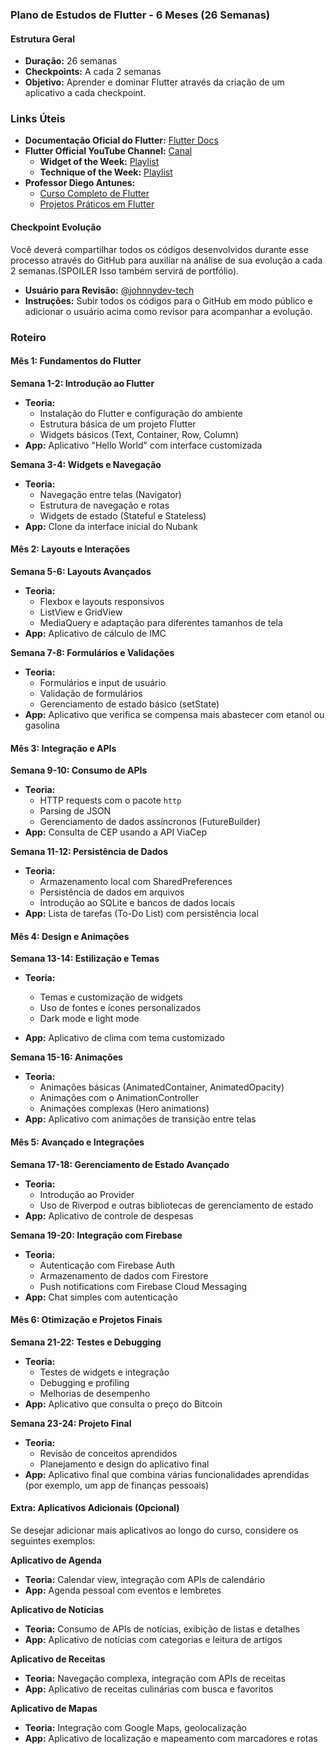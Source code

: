 ### Plano de Estudos de Flutter - 6 Meses (26 Semanas)


#### Estrutura Geral
- **Duração:** 26 semanas
- **Checkpoints:** A cada 2 semanas
- **Objetivo:** Aprender e dominar Flutter através da criação de um aplicativo a cada checkpoint.

### Links Úteis

- **Documentação Oficial do Flutter:** [Flutter Docs](https://docs.flutter.dev/)
- **Flutter Official YouTube Channel:** [Canal](https://www.youtube.com/@flutterdev)
    - **Widget of the Week:** [Playlist](https://www.youtube.com/watch?v=fatb7Clc0MM&list=PLjxrf2q8roU23XGwz3Km7sQZFTdB996iG)
    - **Technique of the Week:** [Playlist](https://www.youtube.com/watch?v=fatb7Clc0MM&list=PLjxrf2q8roU3vMeIbJQFkNVwDbGcUN9vW)
- **Professor Diego Antunes:**
    - [Curso Completo de Flutter](https://www.youtube.com/watch?v=xkDWlDJaq2w&list=PL_wKlpKIC9vWCRIgMvH8pbRmX8XVouRv1&pp=iAQB)
    - [Projetos Práticos em Flutter](https://www.youtube.com/watch?v=b4ZxFLW7neQ&list=PL_wKlpKIC9vWubXsj3IRPZ2Rk6QMfsPPg&pp=iAQB)



#### Checkpoint Evolução 

Você deverá compartilhar todos os códigos desenvolvidos durante esse processo através do GitHub para auxiliar na análise de sua evolução a cada 2 semanas.(SPOILER Isso também servirá de portfólio).
- **Usuário para Revisão:** [@johnnydev-tech](https://github.com/johnnydev-tech)
- **Instruções:** Subir todos os códigos para o GitHub em modo público e adicionar o usuário acima como revisor para acompanhar a evolução.


### Roteiro
#### Mês 1: Fundamentos do Flutter

**Semana 1-2: Introdução ao Flutter**
- **Teoria:**
  - Instalação do Flutter e configuração do ambiente
  - Estrutura básica de um projeto Flutter
  - Widgets básicos (Text, Container, Row, Column)
- **App:** Aplicativo "Hello World" com interface customizada

**Semana 3-4: Widgets e Navegação**
- **Teoria:**
  - Navegação entre telas (Navigator)
  - Estrutura de navegação e rotas
  - Widgets de estado (Stateful e Stateless)
- **App:** Clone da interface inicial do Nubank

#### Mês 2: Layouts e Interações

**Semana 5-6: Layouts Avançados**
- **Teoria:**
  - Flexbox e layouts responsivos
  - ListView e GridView
  - MediaQuery e adaptação para diferentes tamanhos de tela
- **App:** Aplicativo de cálculo de IMC

**Semana 7-8: Formulários e Validações**
- **Teoria:**
  - Formulários e input de usuário
  - Validação de formulários
  - Gerenciamento de estado básico (setState)
- **App:** Aplicativo que verifica se compensa mais abastecer com etanol ou gasolina

#### Mês 3: Integração e APIs

**Semana 9-10: Consumo de APIs**
- **Teoria:**
  - HTTP requests com o pacote `http`
  - Parsing de JSON
  - Gerenciamento de dados assíncronos (FutureBuilder)
- **App:** Consulta de CEP usando a API ViaCep

**Semana 11-12: Persistência de Dados**
- **Teoria:**
  - Armazenamento local com SharedPreferences
  - Persistência de dados em arquivos
  - Introdução ao SQLite e bancos de dados locais
- **App:** Lista de tarefas (To-Do List) com persistência local

#### Mês 4: Design e Animações

**Semana 13-14: Estilização e Temas**
- **Teoria:**


  - Temas e customização de widgets
  - Uso de fontes e ícones personalizados
  - Dark mode e light mode
- **App:** Aplicativo de clima com tema customizado

**Semana 15-16: Animações**
- **Teoria:**
  - Animações básicas (AnimatedContainer, AnimatedOpacity)
  - Animações com o AnimationController
  - Animações complexas (Hero animations)
- **App:** Aplicativo com animações de transição entre telas

#### Mês 5: Avançado e Integrações

**Semana 17-18: Gerenciamento de Estado Avançado**
- **Teoria:**
  - Introdução ao Provider
  - Uso de Riverpod e outras bibliotecas de gerenciamento de estado
- **App:** Aplicativo de controle de despesas

**Semana 19-20: Integração com Firebase**
- **Teoria:**
  - Autenticação com Firebase Auth
  - Armazenamento de dados com Firestore
  - Push notifications com Firebase Cloud Messaging
- **App:** Chat simples com autenticação

#### Mês 6: Otimização e Projetos Finais

**Semana 21-22: Testes e Debugging**
- **Teoria:**
  - Testes de widgets e integração
  - Debugging e profiling
  - Melhorias de desempenho
- **App:** Aplicativo que consulta o preço do Bitcoin

**Semana 23-24: Projeto Final**
- **Teoria:**
  - Revisão de conceitos aprendidos
  - Planejamento e design do aplicativo final
- **App:** Aplicativo final que combina várias funcionalidades aprendidas (por exemplo, um app de finanças pessoais)

####  Extra: Aplicativos Adicionais (Opcional)

Se desejar adicionar mais aplicativos ao longo do curso, considere os seguintes exemplos:

**Aplicativo de Agenda**
- **Teoria:** Calendar view, integração com APIs de calendário
- **App:** Agenda pessoal com eventos e lembretes

**Aplicativo de Notícias**
- **Teoria:** Consumo de APIs de notícias, exibição de listas e detalhes
- **App:** Aplicativo de notícias com categorias e leitura de artigos

**Aplicativo de Receitas**
- **Teoria:** Navegação complexa, integração com APIs de receitas
- **App:** Aplicativo de receitas culinárias com busca e favoritos

**Aplicativo de Mapas**
- **Teoria:** Integração com Google Maps, geolocalização
- **App:** Aplicativo de localização e mapeamento com marcadores e rotas

